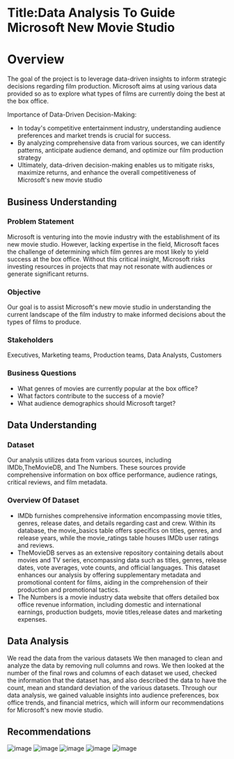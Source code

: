 # Title:Data Analysis To Guide Microsoft New Movie Studio

# Overview
The  goal of the project is to leverage data-driven insights to inform strategic decisions regarding film production.
Microsoft aims at using various data provided so as to  explore what types of films are currently doing the best at the box office. 

Importance of Data-Driven Decision-Making:

* In today's competitive entertainment industry, understanding audience preferences and market trends is crucial for success.
* By analyzing comprehensive data from various sources, we can identify patterns, anticipate audience demand, and optimize our film production strategy
* Ultimately, data-driven decision-making enables us to mitigate risks, maximize returns, and enhance the overall competitiveness of Microsoft's new movie studio

## Business Understanding
### Problem Statement
Microsoft is venturing into the movie industry with the establishment of its new movie studio.
However, lacking expertise in the field, Microsoft faces the challenge of determining which film genres are most likely to yield success at the box office.
Without this critical insight, Microsoft risks investing resources in projects that may not resonate with audiences or generate significant returns.
### Objective
Our  goal is to assist Microsoft's new movie studio in understanding the current landscape of the film industry to make informed decisions about the types of films to produce.
### Stakeholders
Executives, Marketing teams, Production teams, Data Analysts, Customers
### Business Questions
* What genres of movies are currently popular at the box office?
* What factors contribute to the success of a movie?
* What audience demographics should Microsoft target?

## Data Understanding
### Dataset
Our analysis utilizes data from various sources, including IMDb,TheMovieDB, and The Numbers. These sources provide comprehensive information on box office performance, audience ratings, critical reviews, and film metadata.
### Overview Of Dataset
* IMDb furnishes comprehensive information encompassing movie titles, genres, release dates, and details regarding cast and crew. Within its database, the movie_basics table offers specifics on titles, genres, and release years, while the movie_ratings table houses IMDb user ratings and reviews.
* TheMovieDB serves as an extensive repository containing details about movies and TV series, encompassing data such as titles, genres, release dates, vote averages, vote counts, and official languages. This dataset enhances our analysis by offering supplementary metadata and promotional content for films, aiding in the comprehension of their production and promotional tactics.
* The Numbers is a movie industry data website that offers detailed box office revenue information, including domestic and international earnings, production budgets, movie titles,release dates and marketing expenses.

## Data Analysis
We read the data from the various datasets
We then managed to clean and analyze the data by removing null columns and rows.
We then looked at the number of the final rows and columns of each dataset we used, checked the information that the dataset has, and also described the data to have the count, mean and standard deviation of the various datasets.
Through our data analysis, we gained valuable insights into audience preferences, box office trends, and financial metrics, which will inform our recommendations for Microsoft's new movie studio.

## Recommendations
![image](C:\Notes\Moringa\Phase1\Recomendation1.png)
![image](C:\Notes\Moringa\Phase1\Recommendation2.png)
![image](C:\Notes\Moringa\Phase1\Recommendation3.png)
![image](C:\Notes\Moringa\Phase1\Recommendation4.png)
![image](C:\Notes\Moringa\Phase1\Recommendation5.png)



